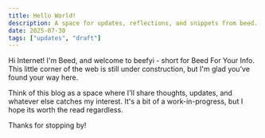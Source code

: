 ```yaml
---
title: Hello World!
description: A space for updates, reflections, and snippets from beed. This is beefyi — Beed For Your Info.
date: 2025-07-30
tags: ["updates", "draft"]
---
```


Hi Internet! I'm Beed, and welcome to beefyi - short for Beed For Your Info. This little corner of the web is still under construction, but I'm glad you’ve found your way here.

Think of this blog as a space where I'll share thoughts, updates, and whatever else catches my interest. It's a bit of a work-in-progress, but I hope its worth the read regardless.

Thanks for stopping by!

